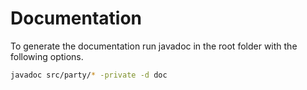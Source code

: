 # Documentation
To generate the documentation run javadoc in the root folder with the following options.
```sh
javadoc src/party/* -private -d doc
```